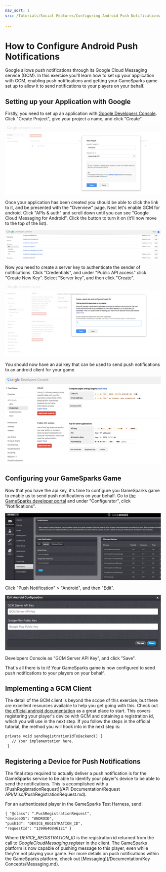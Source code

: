 ```yaml
---
nav_sort: 1
src: /Tutorials/Social Features/Configuring Android Push Notifications.md

---
```


# How to Configure Android Push Notifications

Google allows push notifications through its Google Cloud Messaging service (GCM). In this exercise you'll learn how to set up your application with GCM, enabling push notifications and getting your GameSparks game set up to allow it to send notifications to your players on your behalf.

## Setting up your Application with Google

Firstly, you need to set up an application with [Google Developers Console](https://console.developers.google.com/). Click "Create Project", give your project a name, and click "Create".

![](img/AndroidPush/1.png)

Once your application has been created you should be able to click the link to it, and be presented with the "Overview" page. Next let's enable GCM for android. Click "APIs & auth" and scroll down until you can see "Google Cloud Messaging for Android". Click the button to turn it on (it'll now move to the top of the list).

![](img/AndroidPush/2.png)

Now you need to create a server key to authenticate the sender of notifications. Click "Credentials", and under "Public API access" click "Create New Key". Select "Server key", and then click "Create".

![](img/AndroidPush/3.png)

You should now have an api key that can be used to send push notifications to an android client for your game.

![](img/AndroidPush/4.png)

## Configuring your GameSparks Game

Now that you have the api key, it's time to configure you GameSparks game to enable us to send push notifications on your behalf. Go to [the GameSparks developer portal](https://portal.gamesparks.net) and under "Configurator", click "Notifications".

![](img/AndroidPush/5.png)

Click "Push Notification" > "Android", and then "Edit".

![](img/AndroidPush/6.png)

Developers Console as "GCM Server API Key", and click "Save".

That's all there is to it! Your GameSparks game is now configured to send push notifications to your players on your behalf.

## Implementing a GCM Client

The detail of the GCM client is beyond the scope of this exercise, but there are excellent resources available to help you get going with this. Check out [the official android documentation](http://developer.android.com/google/gcm/client.html) as a great place to start. This covers registering your player's device with GCM and obtaining a registration id, which you will use in the next step. If you follow the steps in the official tutorial, the method you will hook into in the next step is:

```
private void sendRegistrationIdToBackend() {
   // Your implementation here.
 }

```

## Registering a Device for Push Notifications

The final step required to actually deliver a push notification is for the GameSparks service to be able to identify your player's device to be able to send the notifications. This is accomplished with a [PushRegistrationRequest](/API Documentation/Request API/Misc/PushRegistrationRequest.md).

For an authenticated player in the GameSparks Test Harness, send:

```
{ "@class": ".PushRegistrationRequest",
"deviceOS": "ANDROID",
"pushId": "DEVICE_REGISTRATION_ID",
"requestId": "1399640846121" }

```

Where *DEVICE_REGISTRATION_ID* is the registration id returned from the call to *GoogleCloudMessaging.register* in the client. The GameSparks platform is now capable of pushing message to this player, even while they're not playing your game. For more details on push notifications within the GameSparks platform, check out [Messaging](/Documentation/Key Concepts/Messaging.md).

